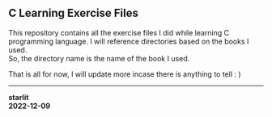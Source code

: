 ## C Learning Exercise Files   
This repository contains all the exercise files I did while learning C programming language. I will reference directories based on the books I used.  
So, the directory name is the name of the book I used.

That is all for  now, I will update more incase there is anything to tell : )

---
**starlit**  
**2022-12-09**